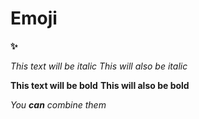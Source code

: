 # Emoji
**:sparkles:**

*This text will be italic*
_This will also be italic_

**This text will be bold**
__This will also be bold__

_You **can** combine them_
